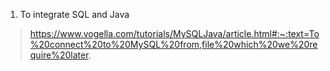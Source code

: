 1. To integrate SQL and Java 
 > https://www.vogella.com/tutorials/MySQLJava/article.html#:~:text=To%20connect%20to%20MySQL%20from,file%20which%20we%20require%20later.

